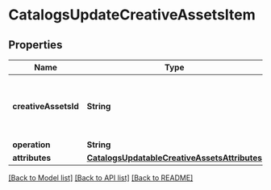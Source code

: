 # CatalogsUpdateCreativeAssetsItem

## Properties
Name | Type | Description | Notes
------------ | ------------- | ------------- | -------------
**creativeAssetsId** | **String** | The catalog creative assets item id in the merchant namespace | 
**operation** | **String** |  | 
**attributes** | [**CatalogsUpdatableCreativeAssetsAttributes**](CatalogsUpdatableCreativeAssetsAttributes.md) |  | 

[[Back to Model list]](../README.md#documentation-for-models) [[Back to API list]](../README.md#documentation-for-api-endpoints) [[Back to README]](../README.md)


